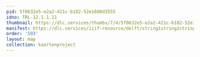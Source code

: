 ```yaml
---
pid: 5f0632e5-e2a2-421c-b182-52e1680d3555
idno: TRL-12.1.1.11
thumbnail: https://dlc.services/thumbs/7/4/5f0632e5-e2a2-421c-b182-52e1680d3555/full/400,339/0/default.jpg
manifest: https://dlc.services/iiif-resource/delft/string1string2string3/kaartenproject-2007/TRL-12.1.1.11
order: '593'
layout: map
collection: kaartenproject
---
```

